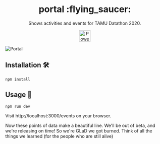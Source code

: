 <h1 align="center">
  portal :flying_saucer:
</h1>

<p align="center">Shows activities and events for TAMU Datathon 2020.</p>

<p align="center">
  <a href="https://vercel.com?utm_source=tamu-datathon&utm_campaign=oss">
    <img src="https://tamudatathon.com/static/img/sponsors/powered-by-vercel.svg" height="36px" alt="Powered by Vercel" />
  </a>
</p>

![Portal](https://user-images.githubusercontent.com/7832610/86200748-32473b80-bb23-11ea-8acc-6ccb4f3787d1.png)

## Installation :hammer_and_wrench:
```
npm install
```

## Usage :flight_departure:
```
npm run dev
```

Visit http://localhost:3000/events on your browser.

Now these points of data make a beautiful line. We'll be out of beta, and we're releasing on time! So we're GLaD we got burned. Think of all the things we learned (for the people who are still alive)

